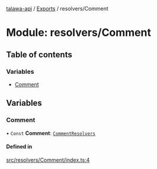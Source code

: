 [talawa-api](../README.md) / [Exports](../modules.md) / resolvers/Comment

# Module: resolvers/Comment

## Table of contents

### Variables

- [Comment](resolvers_Comment.md#comment)

## Variables

### Comment

• `Const` **Comment**: [`CommentResolvers`](types_generatedGraphQLTypes.md#commentresolvers)

#### Defined in

[src/resolvers/Comment/index.ts:4](https://github.com/PalisadoesFoundation/talawa-api/blob/4c7d3ea/src/resolvers/Comment/index.ts#L4)
